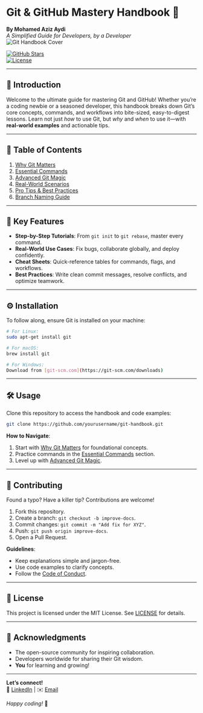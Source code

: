 
# Git & GitHub Mastery Handbook 📘  
**By Mohamed Aziz Aydi**  
*A Simplified Guide for Developers, by a Developer*  
![Git Handbook Cover](/assets/git-handbook-cover.jpg)  


[![GitHub Stars](https://img.shields.io/github/stars/yourusername/git-handbook?style=social)](https://github.com/yourusername/git-handbook)  
[![License](https://img.shields.io/badge/License-MIT-blue)](https://opensource.org/licenses/MIT)  

---

## 📖 **Introduction**  
Welcome to the ultimate guide for mastering Git and GitHub! Whether you’re a coding newbie or a seasoned developer, this handbook breaks down Git’s core concepts, commands, and workflows into bite-sized, easy-to-digest lessons. Learn not just *how* to use Git, but *why* and *when* to use it—with **real-world examples** and actionable tips.  

---

## 🚀 **Table of Contents**  
1. [Why Git Matters](#-why-git-matters)  
2. [Essential Commands](#-essential-commands)  
3. [Advanced Git Magic](#-advanced-git-magic)  
4. [Real-World Scenarios](#-real-world-scenarios)  
5. [Pro Tips & Best Practices](#-pro-tips--best-practices)  
6. [Branch Naming Guide](#-branch-naming-guide)  

---

## 🌟 **Key Features**  
- **Step-by-Step Tutorials**: From `git init` to `git rebase`, master every command.  
- **Real-World Use Cases**: Fix bugs, collaborate globally, and deploy confidently.  
- **Cheat Sheets**: Quick-reference tables for commands, flags, and workflows.  
- **Best Practices**: Write clean commit messages, resolve conflicts, and optimize teamwork.  

---

## ⚙️ **Installation**  
To follow along, ensure Git is installed on your machine:  
```bash  
# For Linux:  
sudo apt-get install git  

# For macOS:  
brew install git  

# For Windows:  
Download from [git-scm.com](https://git-scm.com/downloads)  
```

---

## 🛠️ **Usage**  
Clone this repository to access the handbook and code examples:  
```bash  
git clone https://github.com/yourusername/git-handbook.git  
```  

**How to Navigate**:  
1. Start with [Why Git Matters](#-why-git-matters) for foundational concepts.  
2. Practice commands in the [Essential Commands](#-essential-commands) section.  
3. Level up with [Advanced Git Magic](#-advanced-git-magic).  

---

## 🤝 **Contributing**  
Found a typo? Have a killer tip? Contributions are welcome!  
1. Fork this repository.  
2. Create a branch: `git checkout -b improve-docs`.  
3. Commit changes: `git commit -m "Add fix for XYZ"`.  
4. Push: `git push origin improve-docs`.  
5. Open a Pull Request.  

**Guidelines**:  
- Keep explanations simple and jargon-free.  
- Use code examples to clarify concepts.  
- Follow the [Code of Conduct](CODE_OF_CONDUCT.md).  

---

## 📜 **License**  
This project is licensed under the MIT License. See [LICENSE](LICENSE) for details.  

---

## 🙏 **Acknowledgments**  
- The open-source community for inspiring collaboration.  
- Developers worldwide for sharing their Git wisdom.  
- **You** for learning and growing!  

---

**Let’s connect!**  
🔗 [LinkedIn](https://linkedin.com/in/yourprofile) | ✉️ [Email](mailto:youremail@domain.com)  

*Happy coding!* 🚀  

